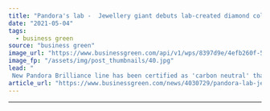 ```yaml
---
title: "Pandora's lab -  Jewellery giant debuts lab-created diamond collection, vows to end use of mined diamonds"
date: "2021-05-04"
tags: 
  - business green
source: "business green"
image_url: "https://www.businessgreen.com/api/v1/wps/8397d9e/4efb260f-5d84-4637-8417-39da155aeed6/2/HIGH-RGB-SS21-PANDORA-BRILLIANCE-PRODUCT-YG-SILVER-10-RGB-185x114.jpg"
image_fp: "/assets/img/post_thumbnails/40.jpg"
lead: "
 New Pandora Brilliance line has been certified as 'carbon neutral' thanks to use of largely renewables-powered lab-created diamonds ..."
article_url: "https://www.businessgreen.com/news/4030729/pandora-lab-jewellery-giant-debuts-lab-created-diamond-collection-vows-end-mined-diamonds"
---
```


---
